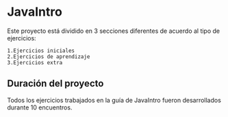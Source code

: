 # JavaIntro

Este proyecto está dividido en 3 secciones diferentes de acuerdo al tipo de ejercicios:

	1.Ejercicios iniciales
	2.Ejercicios de aprendizaje
	3.Ejercicios extra 

## Duración del proyecto

Todos los ejercicios trabajados en la guía de JavaIntro fueron desarrollados durante 10 encuentros. 
